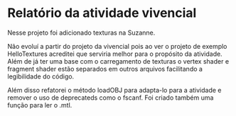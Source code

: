 # Relatório da atividade vivencial

Nesse projeto foi adicionado texturas na Suzanne.

Não evoluí a partir do projeto da vivencial pois ao ver o projeto de exemplo HelloTextures acreditei que serviria melhor para o propósito da atividade. Além de já ter uma base com o carregamento de texturas o vertex shader e fragment shader estão separados em outros arquivos facilitando a legibilidade do código.

Além disso refatorei o método loadOBJ para adapta-lo para a atividade e remover o uso de deprecateds como o fscanf. Foi criado também uma função para ler o .mtl.
